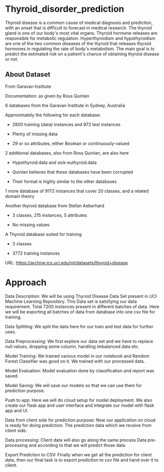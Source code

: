 # Thyroid_disorder_prediction
Thyroid disease is a common cause of medical diagnosis and prediction, with an onset that is difficult to forecast in medical research. The thyroid gland is one of our body's most vital organs. Thyroid hormone releases are responsible for metabolic regulation. Hyperthyroidism and hypothyroidism are one of the two common diseases of the thyroid that releases thyroid hormones in regulating the rate of body's metabolism. The main goal is to predict the estimated risk on a patient's chance of obtaining thyroid disease or not.

## About Dataset
From Garavan Institute

Documentation: as given by Ross Quinlan

6 databases from the Garavan Institute in Sydney, Australia

Approximately the following for each database:

 - 2800 training (data) instances and 972 test instances

 - Plenty of missing data

 - 29 or so attributes, either Boolean or continuously-valued

2 additional databases, also from Ross Quinlan, are also here

 - Hypothyroid.data and sick-euthyroid.data

 - Quinlan believes that these databases have been corrupted

 - Their format is highly similar to the other databases

1 more database of 9172 instances that cover 20 classes, and a related domain theory

Another thyroid database from Stefan Aeberhard

 - 3 classes, 215 instances, 5 attributes

 - No missing values

A Thyroid database suited for training

 - 3 classes

 - 3772 training instances

URL: https://archive.ics.uci.edu/ml/datasets/thyroid+disease

# Approach

Data Description: We will be using Thyroid Disease Data Set present in UCI Machine Learning Repository. This Data set is satisfying our data requirement. Total 7200 instances present in different batches of data. Here we will be exporting all batches of data from database into one csv file for training.

Data Splitting: We split the data here for our train and test data for further uses.

Data Preprocessing: We first explore our data set and we have to replace null values, dropping some column, handling imbalanced data etc.

Model Training: We trained various model in our notebook and Random Forest Classifier was good on it. We trained with our processed data.

Model Evaluation: Model evaluation done by classification and report was saved.

Model Saving: We will save our models so that we can use them for prediction purpose.

Push to app: Here we will do cloud setup for model deployment. We also create our flask app and user interface and integrate our model with flask app and UI.

Data from client side for prediction purpose: Now our application on cloud is ready for doing prediction. The prediction data which we receive from client side.

Data processing: Client data will also go along the same process Data pre-processing and according to that we will predict those data.

Export Prediction to CSV: Finally when we get all the prediction for client data, then our final task is to export prediction to csv file and hand over it to client.

